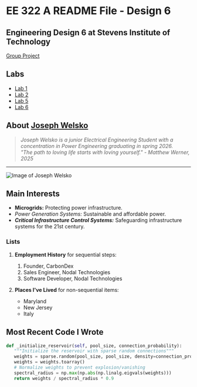 # EE 322 A README File - Design 6
## Engineering Design 6 at Stevens Institute of Technology

[Group Project](https://sites.google.com/stevens.edu/ee322-circuit-vanguard/home)

## Labs
- [Lab 1](labs/lab1/README.md)
- [Lab 2](labs/lab2/README.md)
- [Lab 5](labs/lab5/README.md)
- [Lab 6](labs/lab6/README.md)

## About [Joseph Welsko](https://www.github.com/jwelsko)
> *Joseph Welsko is a junior Electrical Engineering Student with a concentration in Power Engineering graduating in spring 2026.*<br>
> *"The path to loving life starts with loving yourself." - Matthew Werner, 2025*
---

![Image of Joseph Welsko](https://media.licdn.com/dms/image/v2/D4E03AQHRzoTArei81g/profile-displayphoto-shrink_400_400/B4EZOrjK5mHkAk-/0/1733749944486?e=1743638400&v=beta&t=I_0jiHU8YCSkflioCin8hwWJSAyWgnHYfKmlxDwU-6Y)

## **Main Interests**
- **Microgrids:** Protecting power infrastructure.
- *Power Generation Systems:* Sustainable and affordable power.
- ***Critical Infrastructure Control Systems:*** Safeguarding infrastructure systems for the 21st century.

### Lists 
1. **Employment History** for sequential steps:
   1. Founder, CarbonDex
   2. Sales Engineer, Nodal Technologies
   3. Software Developer, Nodal Technologies
  
      
2. **Places I've Lived** for non-sequential items:
   - Maryland
   - New Jersey
   - Italy

## **Most Recent Code I Wrote**
```python
def _initialize_reservoir(self, pool_size, connection_probability):
   """Initialize the reservoir with sparse random connections"""
   weights = sparse.random(pool_size, pool_size, density=connection_probability)
   weights = weights.toarray()
   # Normalize weights to prevent explosion/vanishing
   spectral_radius = np.max(np.abs(np.linalg.eigvals(weights)))
   return weights / spectral_radius * 0.9
